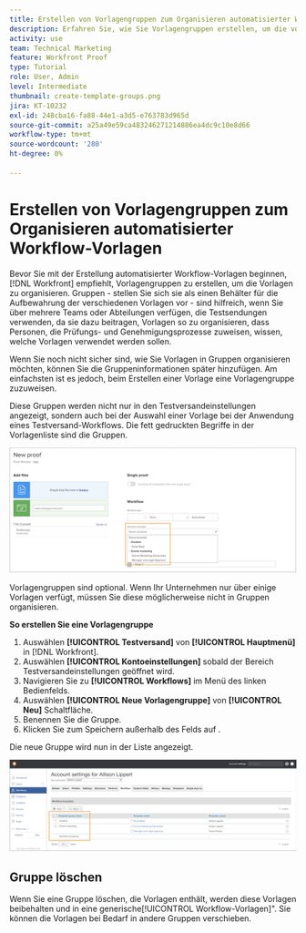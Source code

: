 ```yaml
---
title: Erstellen von Vorlagengruppen zum Organisieren automatisierter Workflow-Vorlagen
description: Erfahren Sie, wie Sie Vorlagengruppen erstellen, um die von Ihnen erstellten automatisierten Vorlagen für Testsendungen zu organisieren.
activity: use
team: Technical Marketing
feature: Workfront Proof
type: Tutorial
role: User, Admin
level: Intermediate
thumbnail: create-template-groups.png
jira: KT-10232
exl-id: 248cba16-fa88-44e1-a3d5-e763783d965d
source-git-commit: a25a49e59ca483246271214886ea4dc9c10e8d66
workflow-type: tm+mt
source-wordcount: '280'
ht-degree: 0%

---
```


# Erstellen von Vorlagengruppen zum Organisieren automatisierter Workflow-Vorlagen

Bevor Sie mit der Erstellung automatisierter Workflow-Vorlagen beginnen, [!DNL Workfront] empfiehlt, Vorlagengruppen zu erstellen, um die Vorlagen zu organisieren. Gruppen - stellen Sie sich sie als einen Behälter für die Aufbewahrung der verschiedenen Vorlagen vor - sind hilfreich, wenn Sie über mehrere Teams oder Abteilungen verfügen, die Testsendungen verwenden, da sie dazu beitragen, Vorlagen so zu organisieren, dass Personen, die Prüfungs- und Genehmigungsprozesse zuweisen, wissen, welche Vorlagen verwendet werden sollen.

Wenn Sie noch nicht sicher sind, wie Sie Vorlagen in Gruppen organisieren möchten, können Sie die Gruppeninformationen später hinzufügen. Am einfachsten ist es jedoch, beim Erstellen einer Vorlage eine Vorlagengruppe zuzuweisen.

Diese Gruppen werden nicht nur in den Testversandeinstellungen angezeigt, sondern auch bei der Auswahl einer Vorlage bei der Anwendung eines Testversand-Workflows. Die fett gedruckten Begriffe in der Vorlagenliste sind die Gruppen.

![Vorlagengruppen werden bei der Auswahl einer Vorlage fett gedruckt](assets/proof-system-setups-template-group-show-on-upload.png)

Vorlagengruppen sind optional. Wenn Ihr Unternehmen nur über einige Vorlagen verfügt, müssen Sie diese möglicherweise nicht in Gruppen organisieren.

**So erstellen Sie eine Vorlagengruppe**

1. Auswählen **[!UICONTROL Testversand]** von **[!UICONTROL Hauptmenü]** in [!DNL Workfront].
1. Auswählen **[!UICONTROL Kontoeinstellungen]** sobald der Bereich Testversandeinstellungen geöffnet wird.
1. Navigieren Sie zu **[!UICONTROL Workflows]** im Menü des linken Bedienfelds.
1. Auswählen **[!UICONTROL Neue Vorlagengruppe]** von **[!UICONTROL Neu]** Schaltfläche.
1. Benennen Sie die Gruppe.
1. Klicken Sie zum Speichern außerhalb des Felds auf .

Die neue Gruppe wird nun in der Liste angezeigt.

![Liste der Vorlagengruppen in der Testversand-Workflow-Einrichtung](assets/proof-system-setups-template-group-groups-set-up.png)

## Gruppe löschen

Wenn Sie eine Gruppe löschen, die Vorlagen enthält, werden diese Vorlagen beibehalten und in eine generische[!UICONTROL Workflow-Vorlagen]&quot;. Sie können die Vorlagen bei Bedarf in andere Gruppen verschieben.

<!--
Learn More Icon
Create and manage Automated Workflow templates
-->
